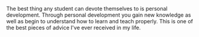 The best thing any student can devote themselves to is personal development. Through personal development you gain new knowledge as well as begin to understand how to learn and teach properly. This is one of the best pieces of advice I've ever received in my life.
